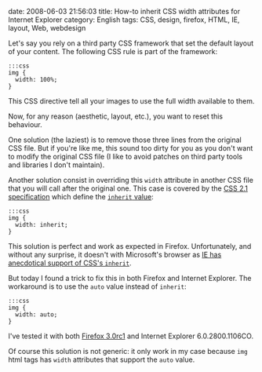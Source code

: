 date: 2008-06-03 21:56:03
title: How-to inherit CSS width attributes for Internet Explorer
category: English
tags: CSS, design, firefox, HTML, IE, layout, Web, webdesign

Let's say you rely on a third party CSS framework that set the default layout of your content. The following CSS rule is part of the framework:

    :::css
    img {
      width: 100%;
    }

This CSS directive tell all your images to use the full width available to them.

Now, for any reason (aesthetic, layout, etc.), you want to reset this behaviour.

One solution (the laziest) is to remove those three lines from the original CSS file. But if you're like me, this sound too dirty for you as you don't want to modify the original CSS file (I like to avoid patches on third party tools and libraries I don't maintain).

Another solution consist in overriding this `width` attribute in another CSS file that you will call after the original one. This case is covered by the [CSS 2.1 specification](http://www.w3.org/TR/CSS21/) which define the [`inherit` value](http://www.w3.org/TR/CSS21/cascade.html#value-def-inherit):

    :::css
    img {
      width: inherit;
    }

This solution is perfect and work as expected in Firefox. Unfortunately, and without any surprise, it doesn't with Microsoft's browser as [IE has anecdotical support of CSS's `inherit`](http://www.sitepoint.com/blogs/2007/11/22/in-all-fairness-%e2%80%a6-internet-explorer-still-stinks/).

But today I found a trick to fix this in both Firefox and Internet Explorer. The workaround is to use the `auto` value instead of `inherit`:

    :::css
    img {
      width: auto;
    }

I've tested it with both [Firefox 3.0rc1](http://blog.mozilla.com/blog/2008/05/20/firefox-3-release-candidate-now-available-for-download/) and Internet Explorer 6.0.2800.1106CO.

Of course this solution is not generic: it only work in my case because `img` html tags has `width` attributes that support the `auto` value.
